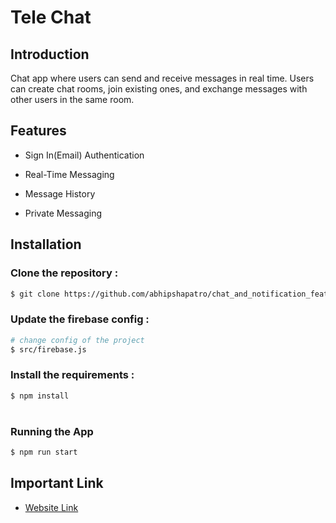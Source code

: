 # Tele Chat

## Introduction

Chat app where users can send and receive messages in real time. Users can create chat rooms, join existing ones, and exchange messages with other users in the same room.

## Features

- Sign In(Email) Authentication

- Real-Time Messaging

- Message History

- Private Messaging

## Installation

### Clone the repository :

```bash
$ git clone https://github.com/abhipshapatro/chat_and_notification_feature_codepth

```

### Update the firebase config :

```bash
# change config of the project
$ src/firebase.js

```

### Install the requirements :

```bash
$ npm install

```

#

### Running the App

```bash
$ npm run start

```

## Important Link

- [Website Link]()
